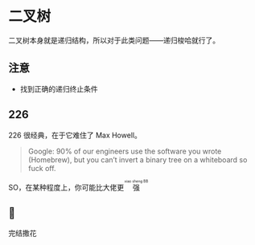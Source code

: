 # 二叉树

二叉树本身就是递归结构，所以对于此类问题——递归梭哈就行了。

## 注意

- 找到正确的递归终止条件

## 226

226 很经典，在于它难住了 Max Howell。

> Google: 90% of our engineers use the software you wrote (Homebrew), but you can’t invert a binary tree on a whiteboard so fuck off.

<!-- 你不会来看我注解用的什么标签吧 -->

SO，在某种程度上，你可能比大佬更
<ruby>
强<rt>xiao sheng BB</rt>
</ruby>

## 🎉

完结撒花
